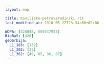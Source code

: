```yaml
---
layout: map

title: Koviljsko-petrovaradinski rit
last_modified_at: 2018-05-22T23:34:00+02:00

WDPA: [328848, 555547953]
BioRaS: [420]
geoSrbija:
  L1_183: [132]
  L1_302: [32]
  L1_362: [49, 85, 86, 87]
---
```


